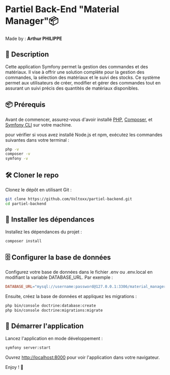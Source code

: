 # Partiel Back-End "Material Manager"📦

Made by : **Arthur PHILIPPE**

## 📇 Description

Cette application Symfony permet la gestion des commandes et des matériaux. Il vise à offrir une solution complète pour la gestion des commandes, la sélection des matériaux et le suivi des stocks. Ce système permet aux utilisateurs de créer, modifier et gérer des commandes tout en assurant un suivi précis des quantités de matériaux disponibles.

## 📦 Prérequis

Avant de commencer, assurez-vous d'avoir installé [PHP](https://www.php.net/), [Composer](https://getcomposer.org/), et [Symfony CLI](https://symfony.com/download) sur votre machine.

pour vérifier si vous avez installé Node.js et npm, exécutez les commandes suivantes dans votre terminal :

```bash
php -v
composer -v
symfony -v
```

## 🛠️ Cloner le repo

Clonez le dépôt en utilisant Git :

```bash
git clone https://github.com/Voltoxx/partiel-backend.git
cd partiel-backend
```

## 🚀 Installer les dépendances

Installez les dépendances du projet :

```bash
composer install
```

## 🗄️ Configurer la base de données
Configurez votre base de données dans le fichier .env ou .env.local en modifiant la variable DATABASE_URL. Par exemple :

```makefile
DATABASE_URL="mysql://username:password@127.0.0.1:3306/material_manager"
```

Ensuite, créez la base de données et appliquez les migrations :

```bash 
php bin/console doctrine:database:create
php bin/console doctrine:migrations:migrate
```

## 🔨 Démarrer l'application
Lancez l'application en mode développement :

```bash 
symfony server:start
```

Ouvrez [http://localhost:8000](http://localhost:8000) pour voir l'application dans votre navigateur.

Enjoy ! 🎉
